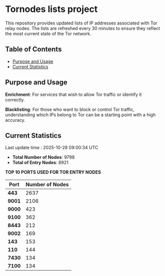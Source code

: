 # Tornodes lists project

This repository provides updated lists of IP addresses associated with Tor relay nodes. The lists are refreshed every 30 minutes to ensure they reflect the most current state of the Tor network.

## Table of Contents

- [Purpose and Usage](#purpose-and-usage)
- [Current Statistics](#current-statistics)


## Purpose and Usage

**Enrichment**: For services that wish to allow Tor traffic or identify it correctly.

**Blacklisting**: For those who want to block or control Tor traffic, understanding which IPs belong to Tor can be a starting point with a high accuracy.

## Current Statistics

Last update time : 2025-10-28 09:00:34 UTC

- **Total Number of Nodes**: 9798
- **Total of Entry Nodes**: 8921

**TOP 10 PORTS USED FOR TOR ENTRY NODES**

| **Port** | **Number of Nodes** |
|------|-----------------|
| **443**   | 2637  |
| **9001**   | 2106  |
| **9000**   | 423  |
| **9100**   | 362  |
| **8443**   | 212  |
| **9002**   | 169  |
| **143**   | 153  |
| **110**   | 144  |
| **7430**   | 134  |
| **7100**   | 134  |

